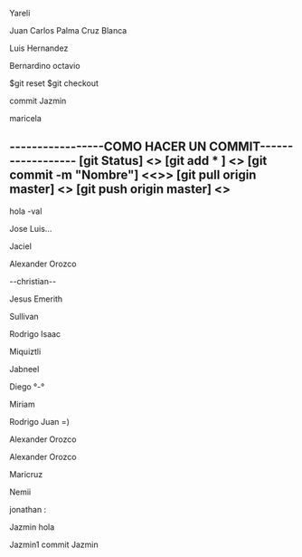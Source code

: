 


Yareli

Juan Carlos Palma Cruz Blanca

Luis Hernandez

Bernardino octavio

$git reset
$git checkout


commit Jazmin


maricela

-----------------COMO HACER UN COMMIT------------------
[git Status] <<Ver cambios realizados al repositorio>>
[git add * ] <<Guardar tus cambios>>
[git commit -m "Nombre"]	<<<Commit>>>
[git pull origin master]  <<Descargar los cambios del repositorio>>
[git push origin master]	<<Subir tus cambios al repositorio>> 
 ------------------------------------------------------
hola -val


Jose Luis...

Jaciel

Alexander Orozco

--christian--

Jesus Emerith

Sullivan   

Rodrigo Isaac 

Miquiztli

Jabneel 

Diego °-°

Miriam

Rodrigo Juan =)

Alexander Orozco

Alexander Orozco

Maricruz 

Nemii 

jonathan :

Jazmin hola

Jazmin1
commit Jazmin
